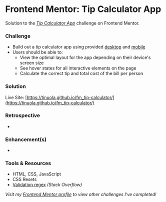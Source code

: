 # Frontend Mentor: Tip Calculator App

Solution to the _[Tip Calculator App](https://www.frontendmentor.io/challenges/tip-calculator-app-ugJNGbJUX)_ challenge on Frontend Mentor.

### Challenge

- Build out a tip calculator app using provided [desktop](/assets/design/desktop-design.jpg) and [mobile](/assets/design/mobile-design.jpg)
- Users should be able to:
  - View the optimal layout for the app depending on their device's screen size
  - See hover states for all interactive elements on the page
  - Calculate the correct tip and total cost of the bill per person

### Solution

Live Site: [https://tinuola.github.io/fm_tip-calculator/](https://tinuola.github.io/fm_tip-calculator/)

### Retrospective

-

### Enhancement(s)

-

### Tools & Resources

- HTML, CSS, JavaScript
- CSS Resets
- [Validation regex](https://stackoverflow.com/questions/15699094/how-to-validate-a-number-field-in-javascript-using-regular-expressions) _(Stack Overflow)_

_Visit my [Frontend Mentor profile](https://www.frontendmentor.io/profile/tinuola) to view other challenges I've completed!_
